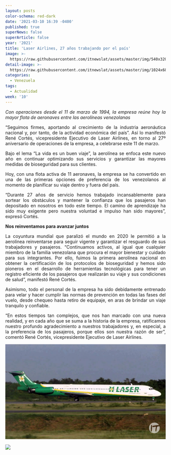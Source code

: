 ```yaml
---
layout: posts
color-schema: red-dark
date: '2021-03-10 16:39 -0400'
published: true
superNews: false
superArticle: false
year: '2021'
title: 'Laser Airlines, 27 años trabajando por el país'
image: >-
  https://raw.githubusercontent.com/itnewslat/assets/master/img/540x320/laserp.jpg
detail-image: >-
  https://raw.githubusercontent.com/itnewslat/assets/master/img/1024x680/Laserg.jpg
categories:
  - Venezuela
tags:
  - Actualidad
week: '10'
---
```

<p style="text-align: justify;"><strong></strong></p>
<p style="text-align: justify;"><em>Con operaciones desde el 11 de marzo de 1994, la empresa reúne hoy la mayor flota de aeronaves entre las aerolíneas venezolanas</em></p>
<p style="text-align: justify;">“Seguimos firmes, aportando al crecimiento de la industria aeronáutica nacional y, por tanto, de la actividad económica del país”. Así lo manifestó René Cortés, vicepresidente Ejecutivo de Laser Airlines, en torno al 27º aniversario de operaciones de la empresa, a celebrarse este 11 de marzo.</p>
<p style="text-align: justify;">Bajo el lema “La vida es un buen viaje”, la aerolínea se enfoca este nuevo año en continuar optimizando sus servicios y garantizar las mayores medidas de bioseguridad para sus clientes.</p>
<p style="text-align: justify;">Hoy, con una flota activa de 11 aeronaves, la empresa se ha convertido en una de las primeras opciones de preferencia de los venezolanos al momento de planificar su viaje dentro y fuera del país.</p>
<p style="text-align: justify;">“Durante 27 años de servicio hemos trabajado incansablemente para sortear los obstáculos y mantener la confianza que los pasajeros han depositado en nosotros en todo este tiempo. El camino de aprendizaje ha sido muy exigente pero nuestra voluntad e impulso han sido mayores”, expresó Cortés.</p>
<p style="text-align: justify;"><strong>Nos reinventamos para avanzar juntos</strong></p>
<p style="text-align: justify;">La coyuntura mundial que paralizó el mundo en 2020 le permitió a la aerolínea reinventarse para seguir vigente y garantizar el resguardo de sus trabajadores y pasajeros. “Continuamos activos, al igual que cualquier miembro de la familia venezolana que procura el mayor bienestar y cuidado para sus integrantes. Por ello, fuimos la primera aerolínea nacional en obtener la certificación de los protocolos de bioseguridad y hemos sido pioneros en el desarrollo de herramientas tecnológicas para tener un registro eficiente de los pasajeros que realizarán su viaje y sus condiciones de salud”, manifestó René Cortés.</p>
<p style="text-align: justify;">Asimismo, todo el personal de la empresa ha sido debidamente entrenado para velar y hacer cumplir las normas de prevención en todas las fases del vuelo, desde chequeo hasta retiro de equipaje, en aras de brindar un viaje tranquilo y confiable.</p>
<p style="text-align: justify;">“En estos tiempos tan complejos, que nos han marcado con una nueva realidad, y en cada año que se suma a la historia de la empresa, ratificamos nuestro profundo agradecimiento a nuestros trabajadores y, en especial, a la preferencia de los pasajeros, porque ellos son nuestra razón de ser”, comentó René Cortés, vicepresidente Ejecutivo de Laser Airlines.</p>

![](https://raw.githubusercontent.com/itnewslat/assets/master/img/540x320/Laserp.jpg)

<img src="https://tracker.metricool.com/c3po.jpg?hash=56f88a41e39ab42c063cc51676587a04"/>
